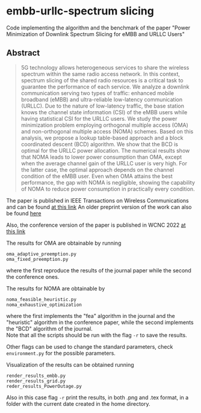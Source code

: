 # embb-urllc-spectrum slicing

Code implementing the algorithm and the benchmark of the paper "Power Minimization of Downlink Spectrum Slicing for eMBB and URLLC Users"

## Abstract
> 5G technology allows heterogeneous services to share the wireless spectrum within the same radio access network. In this context, spectrum slicing of the shared radio resources is a critical task to guarantee the performance of each service. We analyze a downlink communication serving two types of traffic: enhanced mobile broadband (eMBB) and ultra-reliable low-latency communication (URLLC). Due to the nature of low-latency traffic, the base station knows the channel state information (CSI) of the eMBB users while having statistical CSI for the URLLC users. We study the power minimization problem employing orthogonal multiple access (OMA) and non-orthogonal multiple access (NOMA) schemes. Based on this analysis, we propose a lookup table-based approach and a block coordinated descent (BCD) algorithm. We show that the BCD is optimal for the URLLC power allocation. The numerical results show that NOMA leads to lower power consumption than OMA, except when the average channel gain of the URLLC user is very high. For the latter case, the optimal approach depends on the channel condition of the eMBB user. Even when OMA attains the best performance, the gap with NOMA is negligible, showing the capability of NOMA to reduce power consumption in practically every condition. 

The paper is published in IEEE Transactions on Wireless Communications and can be found [at this link](https://ieeexplore.ieee.org/document/9831059)
An older preprint version of the work can also be found [here](https://arxiv.org/abs/2110.14544)

Also, the conference version of the paper is published in WCNC 2022 [at this link](https://ieeexplore.ieee.org/document/9831059)

The results for OMA are obtainable by running
```
oma_adaptive_preemption.py
oma_fixed_preemption.py
```
where the first reproduce the results of the journal paper while the second the conference ones.

The results for NOMA are obtainable by
```
noma_feasible_heuristic.py
noma_exhaustive_optimization
```
where the first implements the "fea" algorithm in the journal and the "heuristic" algorithm in the conference paper, while the second implements the "BCD" algorithm of the journal.   
Note that all the scripts should be run with the flag ```-r``` to save the results. 

Other flags can be used to change the standard parameters, check ```environment.py``` for the possible parameters. 

Visualization of the results can be obtained running 
```
render_results_embb.py
render_results_grid.py
reder_results_PowerOutage.py
``` 
Also in this case flag ```-r``` print the results, in both .png and .tex format, in a folder with the current date created in the home directory. 
